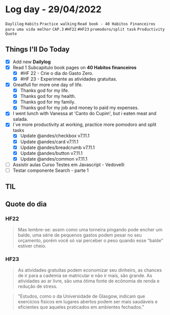 # Log day - 29/04/2022

`Daylilog` `Habits` `Practice walking` `Read book - 40 Habitos Financeiros para uma vida melhor` `CAP.3` `#HF22` `#HF23` `promodoro/split task` `Productivity` `Quote`

## Things I'll Do Today

- [x] Add new **Dailylog**
- [x] Read 1 Subcapitulo book pages on **40 Habitos financeiros**
  - [x] #HF 22 - Crie o dia do Gasto Zero.
  - [x] #HF 23 - Experimente as atividades gratuitas.
- [x] Greatfull for more one day of life.
  - [x] Thanks god for my life.
  - [x] Thanks god for my health.
  - [x] Thanks god for my family.
  - [x] Thanks god for my job and money to paid my expenses.
- [x] I went lunch with Vanessa at 'Canto do Cupim', but i eaten meat and salada.
- [x] I`ve more productivity at working, practice more pomodoro and split tasks
  - [x] Update @andes/checkbox v7.11.1
  - [x] Update @andes/card v7.11.1
  - [x] Update @andes/breadcrumb v7.11.1
  - [x] Update @andes/button v7.11.1
  - [x] Update @andes/common v7.11.1
- [ ] Assistir aulas Curso Testes em Javascript - Vedovelli
- [ ] Testar componente Search - parte 1

## TIL

## Quote do dia

### HF22

> Mas lembre-se: assim como uma torneira pingando pode encher um balde, uma série de pequenos gastos podem pesar no seu orçamento, porém você só vai perceber o peso quando esse “balde” estiver cheio.

### HF23

> As atividades gratuitas podem economizar seu dinheiro, as chances de ir para a cademia se matricular e não ir mais, são grande.
> As atividades ao ar livre, são uma ótima fonte de ecônomia de renda e redução de stress.

> "Estudos, como o da Universidade de Glasgow, indicam que exercícios físicos em lugares abertos podem ser mais saudáveis e eficientes que aqueles praticados em ambientes fechados."
